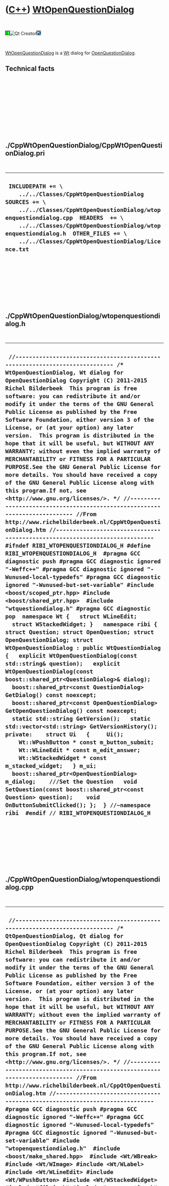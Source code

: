 



 

 

 

 

 

([C++](Cpp.md)) [WtOpenQuestionDialog](CppWtOpenQuestionDialog.md)
====================================================================

 

![Wt](PicWt.png)![Qt
Creator](PicQtCreator.png)![Lubuntu](PicLubuntu.png)

 

[WtOpenQuestionDialog](CppWtOpenQuestionDialog.md) is a [Wt](CppWt.md)
dialog for [OpenQuestionDialog](CppOpenQuestionDialog.md).

Technical facts
---------------

 

 

 

 

 

 

./CppWtOpenQuestionDialog/CppWtOpenQuestionDialog.pri
-----------------------------------------------------

 

  --------------------------------------------------------------------------------------------------------------------------------------------------------------------------------------------------------------------------------------------------------------------------------------------------------
  ` INCLUDEPATH += \     ../../Classes/CppWtOpenQuestionDialog  SOURCES += \     ../../Classes/CppWtOpenQuestionDialog/wtopenquestiondialog.cpp  HEADERS  += \     ../../Classes/CppWtOpenQuestionDialog/wtopenquestiondialog.h  OTHER_FILES += \     ../../Classes/CppWtOpenQuestionDialog/Licence.txt`
  --------------------------------------------------------------------------------------------------------------------------------------------------------------------------------------------------------------------------------------------------------------------------------------------------------

 

 

 

 

 

./CppWtOpenQuestionDialog/wtopenquestiondialog.h
------------------------------------------------

 

  --------------------------------------------------------------------------------------------------------------------------------------------------------------------------------------------------------------------------------------------------------------------------------------------------------------------------------------------------------------------------------------------------------------------------------------------------------------------------------------------------------------------------------------------------------------------------------------------------------------------------------------------------------------------------------------------------------------------------------------------------------------------------------------------------------------------------------------------------------------------------------------------------------------------------------------------------------------------------------------------------------------------------------------------------------------------------------------------------------------------------------------------------------------------------------------------------------------------------------------------------------------------------------------------------------------------------------------------------------------------------------------------------------------------------------------------------------------------------------------------------------------------------------------------------------------------------------------------------------------------------------------------------------------------------------------------------------------------------------------------------------------------------------------------------------------------------------------------------------------------------------------------------------------------------------------------------------------------------------------------------------------------------------------------------------------------------------------------------------------------------------------------------------------------------------------------------------------------------------------------------------------------------------------------------------------------------------------------------------------------------------------------------------------------------------------------------------------------------------------------------------------
  ` //--------------------------------------------------------------------------- /* WtOpenQuestionDialog, Wt dialog for OpenQuestionDialog Copyright (C) 2011-2015 Richel Bilderbeek  This program is free software: you can redistribute it and/or modify it under the terms of the GNU General Public License as published by the Free Software Foundation, either version 3 of the License, or (at your option) any later version.  This program is distributed in the hope that it will be useful, but WITHOUT ANY WARRANTY; without even the implied warranty of MERCHANTABILITY or FITNESS FOR A PARTICULAR PURPOSE.See the GNU General Public License for more details. You should have received a copy of the GNU General Public License along with this program.If not, see <http://www.gnu.org/licenses/>. */ //--------------------------------------------------------------------------- //From http://www.richelbilderbeek.nl/CppWtOpenQuestionDialog.htm //--------------------------------------------------------------------------- #ifndef RIBI_WTOPENQUESTIONDIALOG_H #define RIBI_WTOPENQUESTIONDIALOG_H  #pragma GCC diagnostic push #pragma GCC diagnostic ignored "-Weffc++" #pragma GCC diagnostic ignored "-Wunused-local-typedefs" #pragma GCC diagnostic ignored "-Wunused-but-set-variable" #include <boost/scoped_ptr.hpp> #include <boost/shared_ptr.hpp>  #include "wtquestiondialog.h" #pragma GCC diagnostic pop  namespace Wt {   struct WLineEdit;   struct WStackedWidget; }   namespace ribi {  struct Question; struct OpenQuestion; struct OpenQuestionDialog; struct WtOpenQuestionDialog : public WtQuestionDialog {   explicit WtOpenQuestionDialog(const std::string& question);   explicit WtOpenQuestionDialog(const boost::shared_ptr<QuestionDialog>& dialog);    boost::shared_ptr<const QuestionDialog> GetDialog() const noexcept;   boost::shared_ptr<const OpenQuestionDialog> GetOpenQuestionDialog() const noexcept;    static std::string GetVersion();   static std::vector<std::string> GetVersionHistory();  private:    struct Ui   {     Ui();     Wt::WPushButton * const m_button_submit;     Wt::WLineEdit * const m_edit_answer;     Wt::WStackedWidget * const m_stacked_widget;   } m_ui;    boost::shared_ptr<OpenQuestionDialog> m_dialog;    ///Set the Question   void SetQuestion(const boost::shared_ptr<const Question> question);    void OnButtonSubmitClicked(); };  } //~namespace ribi  #endif // RIBI_WTOPENQUESTIONDIALOG_H`
  --------------------------------------------------------------------------------------------------------------------------------------------------------------------------------------------------------------------------------------------------------------------------------------------------------------------------------------------------------------------------------------------------------------------------------------------------------------------------------------------------------------------------------------------------------------------------------------------------------------------------------------------------------------------------------------------------------------------------------------------------------------------------------------------------------------------------------------------------------------------------------------------------------------------------------------------------------------------------------------------------------------------------------------------------------------------------------------------------------------------------------------------------------------------------------------------------------------------------------------------------------------------------------------------------------------------------------------------------------------------------------------------------------------------------------------------------------------------------------------------------------------------------------------------------------------------------------------------------------------------------------------------------------------------------------------------------------------------------------------------------------------------------------------------------------------------------------------------------------------------------------------------------------------------------------------------------------------------------------------------------------------------------------------------------------------------------------------------------------------------------------------------------------------------------------------------------------------------------------------------------------------------------------------------------------------------------------------------------------------------------------------------------------------------------------------------------------------------------------------------------------------

 

 

 

 

 

./CppWtOpenQuestionDialog/wtopenquestiondialog.cpp
--------------------------------------------------

 

  -------------------------------------------------------------------------------------------------------------------------------------------------------------------------------------------------------------------------------------------------------------------------------------------------------------------------------------------------------------------------------------------------------------------------------------------------------------------------------------------------------------------------------------------------------------------------------------------------------------------------------------------------------------------------------------------------------------------------------------------------------------------------------------------------------------------------------------------------------------------------------------------------------------------------------------------------------------------------------------------------------------------------------------------------------------------------------------------------------------------------------------------------------------------------------------------------------------------------------------------------------------------------------------------------------------------------------------------------------------------------------------------------------------------------------------------------------------------------------------------------------------------------------------------------------------------------------------------------------------------------------------------------------------------------------------------------------------------------------------------------------------------------------------------------------------------------------------------------------------------------------------------------------------------------------------------------------------------------------------------------------------------------------------------------------------------------------------------------------------------------------------------------------------------------------------------------------------------------------------------------------------------------------------------------------------------------------------------------------------------------------------------------------------------------------------------------------------------------------------------------------------------------------------------------------------------------------------------------------------------------------------------------------------------------------------------------------------------------------------------------------------------------------------------------------------------------------------------------------------------------------------------------------------------------------------------------------------------------------------------------------------------------------------------------------------------------------------------------------------------------------------------------------------------------------------------------------------------------------------------------------------------------------------------------------------------------------------------------------------------------------------------------------------------------------------------------------------------------------------------------------------------------------------------------------------------------------------------------------------------------------------------------------------------------------------------------------------------------------------------------------------------------------------------------------------------------------------------------------------------------------------------------------------------------------------------------------------------------------------------------------------------------------------------------------------------------------------------------------------------------------------------------------------------------------------------------------------------------------------------------------------------------------------------------------------------------------------------------------------------------------------------------------------------------------------------------------------------------------------------------------------------------------------------------------------------------------------------------------------------------------------------------------------------------------------------------------------------------------------------------------------------------------------------------------------------------------------------------------------------------------------------------------------------------------------------------------------------------------------------------------------------------------------------------------------------------------------------------------------------------------------------------------------------------------------------------------------------------------------------------------------------------------------------------------------------------------------------
  ` //--------------------------------------------------------------------------- /* QtOpenQuestionDialog, Qt dialog for OpenQuestionDialog Copyright (C) 2011-2015 Richel Bilderbeek  This program is free software: you can redistribute it and/or modify it under the terms of the GNU General Public License as published by the Free Software Foundation, either version 3 of the License, or (at your option) any later version.  This program is distributed in the hope that it will be useful, but WITHOUT ANY WARRANTY; without even the implied warranty of MERCHANTABILITY or FITNESS FOR A PARTICULAR PURPOSE.See the GNU General Public License for more details. You should have received a copy of the GNU General Public License along with this program.If not, see <http://www.gnu.org/licenses/>. */ //--------------------------------------------------------------------------- //From http://www.richelbilderbeek.nl/CppQtOpenQuestionDialog.htm //--------------------------------------------------------------------------- #pragma GCC diagnostic push #pragma GCC diagnostic ignored "-Weffc++" #pragma GCC diagnostic ignored "-Wunused-local-typedefs" #pragma GCC diagnostic ignored "-Wunused-but-set-variable" #include "wtopenquestiondialog.h"  #include <boost/make_shared.hpp>  #include <Wt/WBreak> #include <Wt/WImage> #include <Wt/WLabel> #include <Wt/WLineEdit> #include <Wt/WPushButton> #include <Wt/WStackedWidget>  #include "fileio.h" #include "openquestion.h" #include "openquestionfactory.h" #include "openquestiondialog.h" //#include "trace.h" #pragma GCC diagnostic pop  ribi::WtOpenQuestionDialog::Ui::Ui()   : m_button_submit(new Wt::WPushButton("Submit")),     m_edit_answer(new Wt::WLineEdit),     m_stacked_widget(new Wt::WStackedWidget) {  }  ribi::WtOpenQuestionDialog::WtOpenQuestionDialog(   const std::string& question)   : WtQuestionDialog(),     m_ui{},     m_dialog(boost::make_shared<ribi::OpenQuestionDialog>()) {   assert(m_dialog);   m_dialog->SetOpenQuestion(OpenQuestionFactory().Create(question));   SetQuestion(m_dialog->GetQuestion()); }  ribi::WtOpenQuestionDialog::WtOpenQuestionDialog(   const boost::shared_ptr<QuestionDialog>& dialog)   : WtQuestionDialog(),     m_ui{},     m_dialog(boost::dynamic_pointer_cast<OpenQuestionDialog>(dialog)) {   if (!m_dialog)   {     throw std::logic_error("WtOpenQuestionDialog must be supplied an OpenQuestionDialog");   }   assert(m_dialog);   SetQuestion(dialog->GetQuestion()); }  boost::shared_ptr<const ribi::QuestionDialog> ribi::WtOpenQuestionDialog::GetDialog() const noexcept {   return m_dialog; }  boost::shared_ptr<const ribi::OpenQuestionDialog> ribi::WtOpenQuestionDialog::GetOpenQuestionDialog() const noexcept {   return m_dialog; }  std::string ribi::WtOpenQuestionDialog::GetVersion() {   return "1.1"; }  std::vector<std::string> ribi::WtOpenQuestionDialog::GetVersionHistory() {   return {     "2011-06-29: version 1.0: initial version",     "2011-09-15: version 1.1: created internal Ui struct"   }; }  ///Set the Question void ribi::WtOpenQuestionDialog::SetQuestion(   const boost::shared_ptr<const Question> question) {   assert(question);   assert(m_dialog);    #ifdef TODO   m_dialog->SetQuestion(question.get());   #endif    clear();   setContentAlignment(Wt::AlignCenter);    if (fileio::FileIo().IsRegularFile(question->GetFilename()))   {     this->addWidget(       new Wt::WImage(question->GetFilename().c_str()));   }    const OpenQuestion * const q     = dynamic_cast<const OpenQuestion *>(question.get());   assert(q);    this->addWidget(m_ui.m_stacked_widget);   //Create the question page   {     Wt::WContainerWidget * const page = new Wt::WContainerWidget;     page->addWidget(new Wt::WLabel(question->GetQuestion().c_str()));     page->addWidget(new Wt::WBreak);     page->addWidget(m_ui.m_edit_answer);     page->addWidget(new Wt::WBreak);     //Button     page->addWidget(m_ui.m_button_submit);     page->addWidget(new Wt::WBreak);     m_ui.m_button_submit->clicked().connect(       this,&ribi::WtOpenQuestionDialog::OnButtonSubmitClicked);     m_ui.m_stacked_widget->addWidget(page);   }   //Create the correct page   {     Wt::WContainerWidget * const page = new Wt::WContainerWidget;     page->addWidget(new Wt::WLabel("Correct"));     page->addWidget(new Wt::WBreak);     m_ui.m_stacked_widget->addWidget(page);   }   //Create the incorrect page   {     Wt::WContainerWidget * const page = new Wt::WContainerWidget;     page->addWidget(new Wt::WLabel("Incorrect"));     page->addWidget(new Wt::WBreak);     page->addWidget(new Wt::WLabel(question->GetQuestion().c_str()));     page->addWidget(new Wt::WBreak);     page->addWidget(new Wt::WLabel(q->GetCorrectAnswers()[0].c_str()));     page->addWidget(new Wt::WBreak);     m_ui.m_stacked_widget->addWidget(page);   }   m_ui.m_stacked_widget->setCurrentIndex(0);  }  void ribi::WtOpenQuestionDialog::OnButtonSubmitClicked() {   assert(!m_dialog->HasSubmitted());    m_dialog->Submit(m_ui.m_edit_answer->text().toUTF8());    this->m_ui.m_stacked_widget->setCurrentIndex(m_dialog->IsAnswerCorrect()     ? 1     : 2   );    m_signal_submitted(m_dialog->IsAnswerCorrect()); }`
  -------------------------------------------------------------------------------------------------------------------------------------------------------------------------------------------------------------------------------------------------------------------------------------------------------------------------------------------------------------------------------------------------------------------------------------------------------------------------------------------------------------------------------------------------------------------------------------------------------------------------------------------------------------------------------------------------------------------------------------------------------------------------------------------------------------------------------------------------------------------------------------------------------------------------------------------------------------------------------------------------------------------------------------------------------------------------------------------------------------------------------------------------------------------------------------------------------------------------------------------------------------------------------------------------------------------------------------------------------------------------------------------------------------------------------------------------------------------------------------------------------------------------------------------------------------------------------------------------------------------------------------------------------------------------------------------------------------------------------------------------------------------------------------------------------------------------------------------------------------------------------------------------------------------------------------------------------------------------------------------------------------------------------------------------------------------------------------------------------------------------------------------------------------------------------------------------------------------------------------------------------------------------------------------------------------------------------------------------------------------------------------------------------------------------------------------------------------------------------------------------------------------------------------------------------------------------------------------------------------------------------------------------------------------------------------------------------------------------------------------------------------------------------------------------------------------------------------------------------------------------------------------------------------------------------------------------------------------------------------------------------------------------------------------------------------------------------------------------------------------------------------------------------------------------------------------------------------------------------------------------------------------------------------------------------------------------------------------------------------------------------------------------------------------------------------------------------------------------------------------------------------------------------------------------------------------------------------------------------------------------------------------------------------------------------------------------------------------------------------------------------------------------------------------------------------------------------------------------------------------------------------------------------------------------------------------------------------------------------------------------------------------------------------------------------------------------------------------------------------------------------------------------------------------------------------------------------------------------------------------------------------------------------------------------------------------------------------------------------------------------------------------------------------------------------------------------------------------------------------------------------------------------------------------------------------------------------------------------------------------------------------------------------------------------------------------------------------------------------------------------------------------------------------------------------------------------------------------------------------------------------------------------------------------------------------------------------------------------------------------------------------------------------------------------------------------------------------------------------------------------------------------------------------------------------------------------------------------------------------------------------------------------------------------------------------------------------------------

 

 

 

 

 





 




This page has been created by the [tool](Tools.md)
[CodeToHtml](ToolCodeToHtml.md)
